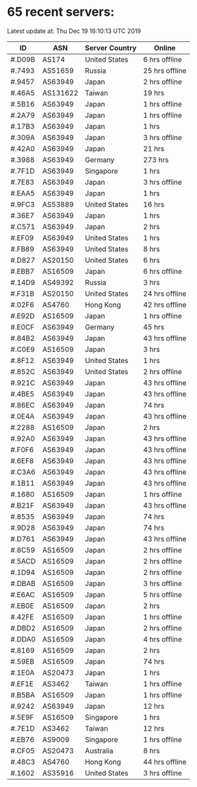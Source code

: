 # 65 recent servers:

Latest update at: Thu Dec 19 16:10:13 UTC 2019

| ID | ASN | Server Country | Online |
| -- | --- | -------------- | ------ |
| #.D09B | AS174 | United States | 6 hrs offline |
| #.7493 | AS51659 | Russia | 25 hrs offline |
| #.9457 | AS63949 | Japan | 2 hrs offline |
| #.46A5 | AS131622 | Taiwan | 19 hrs |
| #.5B16 | AS63949 | Japan | 1 hrs offline |
| #.2A79 | AS63949 | Japan | 1 hrs offline |
| #.17B3 | AS63949 | Japan | 1 hrs |
| #.309A | AS63949 | Japan | 3 hrs offline |
| #.42A0 | AS63949 | Japan | 21 hrs |
| #.3988 | AS63949 | Germany | 273 hrs |
| #.7F1D | AS63949 | Singapore | 1 hrs |
| #.7E83 | AS63949 | Japan | 3 hrs offline |
| #.EAA5 | AS63949 | Japan | 1 hrs |
| #.9FC3 | AS53889 | United States | 16 hrs |
| #.36E7 | AS63949 | Japan | 1 hrs |
| #.C571 | AS63949 | Japan | 2 hrs |
| #.EF09 | AS63949 | United States | 1 hrs |
| #.FB89 | AS63949 | United States | 8 hrs |
| #.D827 | AS20150 | United States | 6 hrs |
| #.EBB7 | AS16509 | Japan | 6 hrs offline |
| #.14D9 | AS49392 | Russia | 3 hrs |
| #.F31B | AS20150 | United States | 24 hrs offline |
| #.02F6 | AS4760 | Hong Kong | 42 hrs offline |
| #.E92D | AS16509 | Japan | 1 hrs offline |
| #.E0CF | AS63949 | Germany | 45 hrs |
| #.84B2 | AS63949 | Japan | 43 hrs offline |
| #.C0E9 | AS16509 | Japan | 3 hrs |
| #.8F12 | AS63949 | United States | 1 hrs |
| #.852C | AS63949 | United States | 2 hrs offline |
| #.921C | AS63949 | Japan | 43 hrs offline |
| #.4BE5 | AS63949 | Japan | 43 hrs offline |
| #.86EC | AS63949 | Japan | 74 hrs |
| #.0E4A | AS63949 | Japan | 43 hrs offline |
| #.2288 | AS16509 | Japan | 2 hrs |
| #.92A0 | AS63949 | Japan | 43 hrs offline |
| #.F0F6 | AS63949 | Japan | 43 hrs offline |
| #.6EF8 | AS63949 | Japan | 43 hrs offline |
| #.C3A6 | AS63949 | Japan | 43 hrs offline |
| #.1B11 | AS63949 | Japan | 43 hrs offline |
| #.1680 | AS16509 | Japan | 1 hrs offline |
| #.B21F | AS63949 | Japan | 43 hrs offline |
| #.8535 | AS63949 | Japan | 74 hrs |
| #.9D28 | AS63949 | Japan | 74 hrs |
| #.D761 | AS63949 | Japan | 43 hrs offline |
| #.8C59 | AS16509 | Japan | 2 hrs offline |
| #.5ACD | AS16509 | Japan | 2 hrs offline |
| #.1D94 | AS16509 | Japan | 2 hrs offline |
| #.DBAB | AS16509 | Japan | 3 hrs offline |
| #.E6AC | AS16509 | Japan | 5 hrs offline |
| #.EB0E | AS16509 | Japan | 2 hrs |
| #.42FE | AS16509 | Japan | 1 hrs offline |
| #.DBD2 | AS16509 | Japan | 2 hrs offline |
| #.DDA0 | AS16509 | Japan | 4 hrs offline |
| #.8169 | AS16509 | Japan | 2 hrs |
| #.59EB | AS16509 | Japan | 74 hrs |
| #.1E0A | AS20473 | Japan | 1 hrs |
| #.EF1E | AS3462 | Taiwan | 1 hrs offline |
| #.B5BA | AS16509 | Japan | 1 hrs offline |
| #.9242 | AS63949 | Japan | 12 hrs |
| #.5E9F | AS16509 | Singapore | 1 hrs |
| #.7E1D | AS3462 | Taiwan | 12 hrs |
| #.EB76 | AS9009 | Singapore | 1 hrs offline |
| #.CF05 | AS20473 | Australia | 8 hrs |
| #.48C3 | AS4760 | Hong Kong | 44 hrs offline |
| #.1602 | AS35916 | United States | 3 hrs offline |

